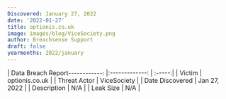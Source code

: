 ```yaml
---
Discovered: January 27, 2022
date: '2022-01-27'
title: optionis.co.uk
image: images/blog/ViceSociety.png
author: Breachsense Support
draft: false
yearmonths: 2022/january
---
```


| Data Breach Report------------:   |:-------------:    | :-----:|
| Victim    | optionis.co.uk      | 
| Threat Actor    | ViceSociety      | 
| Date Discovered    | Jan 27, 2022      | 
| Description    | N/A      | 
| Leak Size    | N/A      | 


